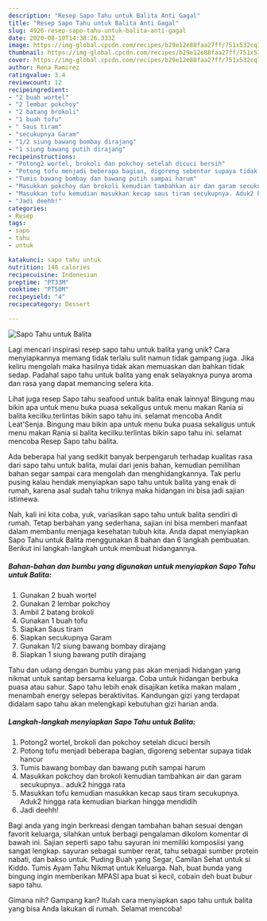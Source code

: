 ```yaml
---
description: "Resep Sapo Tahu untuk Balita Anti Gagal"
title: "Resep Sapo Tahu untuk Balita Anti Gagal"
slug: 4926-resep-sapo-tahu-untuk-balita-anti-gagal
date: 2020-08-10T14:38:26.333Z
image: https://img-global.cpcdn.com/recipes/b29e12e88faa27ff/751x532cq70/sapo-tahu-untuk-balita-foto-resep-utama.jpg
thumbnail: https://img-global.cpcdn.com/recipes/b29e12e88faa27ff/751x532cq70/sapo-tahu-untuk-balita-foto-resep-utama.jpg
cover: https://img-global.cpcdn.com/recipes/b29e12e88faa27ff/751x532cq70/sapo-tahu-untuk-balita-foto-resep-utama.jpg
author: Rena Ramirez
ratingvalue: 3.4
reviewcount: 12
recipeingredient:
- "2 buah wortel"
- "2 lembar pokchoy"
- "2 batang brokoli"
- "1 buah tofu"
- " Saus tiram"
- "secukupnya Garam"
- "1/2 siung bawang bombay dirajang"
- "1 siung bawang putih dirajang"
recipeinstructions:
- "Potong2 wortel, brokoli dan pokchoy setelah dicuci bersih"
- "Potong tofu menjadi beberapa bagian, digoreng sebentar supaya tidak hancur"
- "Tumis bawang bombay dan bawang putih sampai harum"
- "Masukkan pokchoy dan brokoli kemudian tambahkan air dan garam secukupnya.. aduk2 hingga rata"
- "Masukkan tofu kemudian masukkan kecap saus tiram secukupnya. Aduk2 hingga rata kemudian biarkan hingga mendidih"
- "Jadi deehh!"
categories:
- Resep
tags:
- sapo
- tahu
- untuk

katakunci: sapo tahu untuk 
nutrition: 148 calories
recipecuisine: Indonesian
preptime: "PT33M"
cooktime: "PT50M"
recipeyield: "4"
recipecategory: Dessert

---
```



![Sapo Tahu untuk Balita](https://img-global.cpcdn.com/recipes/b29e12e88faa27ff/751x532cq70/sapo-tahu-untuk-balita-foto-resep-utama.jpg)

Lagi mencari inspirasi resep sapo tahu untuk balita yang unik? Cara menyiapkannya memang tidak terlalu sulit namun tidak gampang juga. Jika keliru mengolah maka hasilnya tidak akan memuaskan dan bahkan tidak sedap. Padahal sapo tahu untuk balita yang enak selayaknya punya aroma dan rasa yang dapat memancing selera kita.

Lihat juga resep Sapo tahu seafood untuk balita enak lainnya! Bingung mau bikin apa untuk menu buka puasa sekaligus untuk menu makan Rania si balita kecilku.terlintas bikin sapo tahu ini. selamat mencoba Andit Leat&#39;Senja. Bingung mau bikin apa untuk menu buka puasa sekaligus untuk menu makan Rania si balita kecilku.terlintas bikin sapo tahu ini. selamat mencoba Resep Sapo tahu balita.

Ada beberapa hal yang sedikit banyak berpengaruh terhadap kualitas rasa dari sapo tahu untuk balita, mulai dari jenis bahan, kemudian pemilihan bahan segar sampai cara mengolah dan menghidangkannya. Tak perlu pusing kalau hendak menyiapkan sapo tahu untuk balita yang enak di rumah, karena asal sudah tahu triknya maka hidangan ini bisa jadi sajian istimewa.


Nah, kali ini kita coba, yuk, variasikan sapo tahu untuk balita sendiri di rumah. Tetap berbahan yang sederhana, sajian ini bisa memberi manfaat dalam membantu menjaga kesehatan tubuh kita. Anda dapat menyiapkan Sapo Tahu untuk Balita menggunakan 8 bahan dan 6 langkah pembuatan. Berikut ini langkah-langkah untuk membuat hidangannya.

<!--inarticleads1-->

##### Bahan-bahan dan bumbu yang digunakan untuk menyiapkan Sapo Tahu untuk Balita:

1. Gunakan 2 buah wortel
1. Gunakan 2 lembar pokchoy
1. Ambil 2 batang brokoli
1. Gunakan 1 buah tofu
1. Siapkan  Saus tiram
1. Siapkan secukupnya Garam
1. Gunakan 1/2 siung bawang bombay dirajang
1. Siapkan 1 siung bawang putih dirajang


Tahu dan udang dengan bumbu yang pas akan menjadi hidangan yang nikmat untuk santap bersama keluarga. Coba untuk hidangan berbuka puasa atau sahur. Sapo tahu lebih enak disajikan ketika makan malam , menambah energy selepas beraktivitas. Kandungan gizi yang terdapat didalam sapo tahu akan melengkapi kebutuhan gizi harian anda. 

<!--inarticleads2-->

##### Langkah-langkah menyiapkan Sapo Tahu untuk Balita:

1. Potong2 wortel, brokoli dan pokchoy setelah dicuci bersih
1. Potong tofu menjadi beberapa bagian, digoreng sebentar supaya tidak hancur
1. Tumis bawang bombay dan bawang putih sampai harum
1. Masukkan pokchoy dan brokoli kemudian tambahkan air dan garam secukupnya.. aduk2 hingga rata
1. Masukkan tofu kemudian masukkan kecap saus tiram secukupnya. Aduk2 hingga rata kemudian biarkan hingga mendidih
1. Jadi deehh!


Bagi anda yang ingin berkreasi dengan tambahan bahan sesuai dengan favorit keluarga, silahkan untuk berbagi pengalaman dikolom komentar di bawah ini. Sajian seperti sapo tahu sayuran ini memiliki komposiisi yang sangat lengkap. sayuran sebagai sumber rerat, tahu sebagai sumber protein nabati, dan bakso untuk. Puding Buah yang Segar, Camilan Sehat untuk si Kiddo. Tumis Ayam Tahu Nikmat untuk Keluarga. Nah, buat bunda yang bingung ingin memberikan MPASI apa buat si kecil, cobain deh buat bubur sapo tahu. 

Gimana nih? Gampang kan? Itulah cara menyiapkan sapo tahu untuk balita yang bisa Anda lakukan di rumah. Selamat mencoba!
